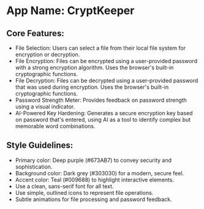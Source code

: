 # **App Name**: CryptKeeper

## Core Features:

- File Selection: Users can select a file from their local file system for encryption or decryption.
- File Encryption: Files can be encrypted using a user-provided password with a strong encryption algorithm. Uses the browser's built-in cryptographic functions.
- File Decryption: Files can be decrypted using a user-provided password that was used during encryption. Uses the browser's built-in cryptographic functions.
- Password Strength Meter: Provides feedback on password strength using a visual indicator.
- AI-Powered Key Hardening: Generates a secure encryption key based on password that's entered, using AI as a tool to identify complex but memorable word combinations.

## Style Guidelines:

- Primary color: Deep purple (#673AB7) to convey security and sophistication.
- Background color: Dark grey (#303030) for a modern, secure feel.
- Accent color: Teal (#009688) to highlight interactive elements.
- Use a clean, sans-serif font for all text.
- Use simple, outlined icons to represent file operations.
- Subtle animations for file processing and password feedback.